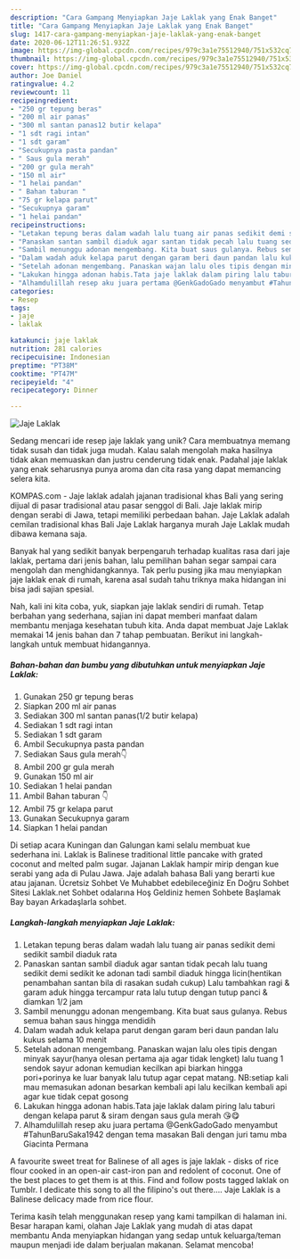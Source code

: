 ```yaml
---
description: "Cara Gampang Menyiapkan Jaje Laklak yang Enak Banget"
title: "Cara Gampang Menyiapkan Jaje Laklak yang Enak Banget"
slug: 1417-cara-gampang-menyiapkan-jaje-laklak-yang-enak-banget
date: 2020-06-12T11:26:51.932Z
image: https://img-global.cpcdn.com/recipes/979c3a1e75512940/751x532cq70/jaje-laklak-foto-resep-utama.jpg
thumbnail: https://img-global.cpcdn.com/recipes/979c3a1e75512940/751x532cq70/jaje-laklak-foto-resep-utama.jpg
cover: https://img-global.cpcdn.com/recipes/979c3a1e75512940/751x532cq70/jaje-laklak-foto-resep-utama.jpg
author: Joe Daniel
ratingvalue: 4.2
reviewcount: 11
recipeingredient:
- "250 gr tepung beras"
- "200 ml air panas"
- "300 ml santan panas12 butir kelapa"
- "1 sdt ragi intan"
- "1 sdt garam"
- "Secukupnya pasta pandan"
- " Saus gula merah"
- "200 gr gula merah"
- "150 ml air"
- "1 helai pandan"
- " Bahan taburan "
- "75 gr kelapa parut"
- "Secukupnya garam"
- "1 helai pandan"
recipeinstructions:
- "Letakan tepung beras dalam wadah lalu tuang air panas sedikit demi sedikit sambil diaduk rata"
- "Panaskan santan sambil diaduk agar santan tidak pecah lalu tuang sedikit demi sedikit ke adonan tadi sambil diaduk hingga licin(hentikan penambahan santan bila di rasakan sudah cukup) Lalu tambahkan ragi &amp; garam aduk hingga tercampur rata lalu tutup dengan tutup panci &amp; diamkan 1/2 jam"
- "Sambil menunggu adonan mengembang. Kita buat saus gulanya. Rebus semua bahan saus hingga mendidih"
- "Dalam wadah aduk kelapa parut dengan garam beri daun pandan lalu kukus selama 10 menit"
- "Setelah adonan mengembang. Panaskan wajan lalu oles tipis dengan minyak sayur(hanya olesan pertama aja agar tidak lengket) lalu tuang 1 sendok sayur adonan kemudian kecilkan api biarkan hingga pori+porinya ke luar banyak lalu tutup agar cepat matang. NB:setiap kali mau memasukan adonan besarkan kembali api lalu kecilkan kembali api agar kue tidak cepat gosong"
- "Lakukan hingga adonan habis.Tata jaje laklak dalam piring lalu taburi dengan kelapa parut &amp; siram dengan saus gula merah 😘😋"
- "Alhamdulillah resep aku juara pertama @GenkGadoGado menyambut #TahunBaruSaka1942 dengan tema masakan Bali dengan juri tamu mba Giacinta Permana"
categories:
- Resep
tags:
- jaje
- laklak

katakunci: jaje laklak 
nutrition: 281 calories
recipecuisine: Indonesian
preptime: "PT38M"
cooktime: "PT47M"
recipeyield: "4"
recipecategory: Dinner

---
```



![Jaje Laklak](https://img-global.cpcdn.com/recipes/979c3a1e75512940/751x532cq70/jaje-laklak-foto-resep-utama.jpg)

Sedang mencari ide resep jaje laklak yang unik? Cara membuatnya memang tidak susah dan tidak juga mudah. Kalau salah mengolah maka hasilnya tidak akan memuaskan dan justru cenderung tidak enak. Padahal jaje laklak yang enak seharusnya punya aroma dan cita rasa yang dapat memancing selera kita.

KOMPAS.com - Jaje laklak adalah jajanan tradisional khas Bali yang sering dijual di pasar tradisional atau pasar senggol di Bali. Jaje laklak mirip dengan serabi di Jawa, tetapi memiliki perbedaan bahan. Jaje Laklak adalah cemilan tradisional khas Bali Jaje Laklak harganya murah Jaje Laklak mudah dibawa kemana saja.

Banyak hal yang sedikit banyak berpengaruh terhadap kualitas rasa dari jaje laklak, pertama dari jenis bahan, lalu pemilihan bahan segar sampai cara mengolah dan menghidangkannya. Tak perlu pusing jika mau menyiapkan jaje laklak enak di rumah, karena asal sudah tahu triknya maka hidangan ini bisa jadi sajian spesial.


Nah, kali ini kita coba, yuk, siapkan jaje laklak sendiri di rumah. Tetap berbahan yang sederhana, sajian ini dapat memberi manfaat dalam membantu menjaga kesehatan tubuh kita. Anda dapat membuat Jaje Laklak memakai 14 jenis bahan dan 7 tahap pembuatan. Berikut ini langkah-langkah untuk membuat hidangannya.

<!--inarticleads1-->

##### Bahan-bahan dan bumbu yang dibutuhkan untuk menyiapkan Jaje Laklak:

1. Gunakan 250 gr tepung beras
1. Siapkan 200 ml air panas
1. Sediakan 300 ml santan panas(1/2 butir kelapa)
1. Sediakan 1 sdt ragi intan
1. Sediakan 1 sdt garam
1. Ambil Secukupnya pasta pandan
1. Sediakan  Saus gula merah👇
1. Ambil 200 gr gula merah
1. Gunakan 150 ml air
1. Sediakan 1 helai pandan
1. Ambil  Bahan taburan 👇
1. Ambil 75 gr kelapa parut
1. Gunakan Secukupnya garam
1. Siapkan 1 helai pandan


Di setiap acara Kuningan dan Galungan kami selalu membuat kue sederhana ini. Laklak is Balinese traditional little pancake with grated coconut and melted palm sugar. Jajanan Laklak hampir mirip dengan kue serabi yang ada di Pulau Jawa. Jaje adalah bahasa Bali yang berarti kue atau jajanan. Ücretsiz Sohbet Ve Muhabbet edebileceğiniz En Doğru Sohbet Sitesi Laklak.net Sohbet odalarına Hoş Geldiniz hemen Sohbete Başlamak Bay bayan Arkadaşlarla sohbet. 

<!--inarticleads2-->

##### Langkah-langkah menyiapkan Jaje Laklak:

1. Letakan tepung beras dalam wadah lalu tuang air panas sedikit demi sedikit sambil diaduk rata
1. Panaskan santan sambil diaduk agar santan tidak pecah lalu tuang sedikit demi sedikit ke adonan tadi sambil diaduk hingga licin(hentikan penambahan santan bila di rasakan sudah cukup) Lalu tambahkan ragi &amp; garam aduk hingga tercampur rata lalu tutup dengan tutup panci &amp; diamkan 1/2 jam
1. Sambil menunggu adonan mengembang. Kita buat saus gulanya. Rebus semua bahan saus hingga mendidih
1. Dalam wadah aduk kelapa parut dengan garam beri daun pandan lalu kukus selama 10 menit
1. Setelah adonan mengembang. Panaskan wajan lalu oles tipis dengan minyak sayur(hanya olesan pertama aja agar tidak lengket) lalu tuang 1 sendok sayur adonan kemudian kecilkan api biarkan hingga pori+porinya ke luar banyak lalu tutup agar cepat matang. NB:setiap kali mau memasukan adonan besarkan kembali api lalu kecilkan kembali api agar kue tidak cepat gosong
1. Lakukan hingga adonan habis.Tata jaje laklak dalam piring lalu taburi dengan kelapa parut &amp; siram dengan saus gula merah 😘😋
1. Alhamdulillah resep aku juara pertama @GenkGadoGado menyambut #TahunBaruSaka1942 dengan tema masakan Bali dengan juri tamu mba Giacinta Permana


A favourite sweet treat for Balinese of all ages is jaje laklak - disks of rice flour cooked in an open-air cast-iron pan and redolent of coconut. One of the best places to get them is at this. Find and follow posts tagged laklak on Tumblr. I dedicate this song to all the filipino&#39;s out there…. Jaje Laklak is a Balinese delicacy made from rice flour. 

Terima kasih telah menggunakan resep yang kami tampilkan di halaman ini. Besar harapan kami, olahan Jaje Laklak yang mudah di atas dapat membantu Anda menyiapkan hidangan yang sedap untuk keluarga/teman maupun menjadi ide dalam berjualan makanan. Selamat mencoba!
